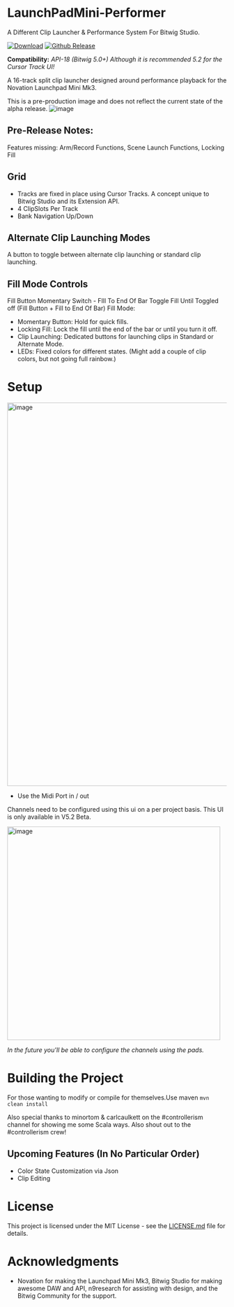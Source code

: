 # LaunchPadMini-Performer
A Different Clip Launcher &amp; Performance System For Bitwig Studio.

[![Download](https://img.shields.io/github/downloads/kirkwoodwest/LaunchPadMinimk3-Performer/total.svg)](https://github.com/unthingable/MonsterJam/releases/latest)
[![Github Release](https://img.shields.io/github/v/release/kirkwoodwest/LaunchPadMinimk3-Performer?include_prereleases)](https://img.shields.io/github/v/release/unthingable/MonsterJam?include_prereleases)

**Compatibility:** _API-18 (Bitwig 5.0+) Although it is recommended 5.2 for the Cursor Track UI!_

A 16-track split clip launcher designed around performance playback for the Novation Launchpad Mini Mk3.

This is a pre-production image and does not reflect the current state of the alpha release.
![image](https://github.com/kirkwoodwest/LaunchPadMinimk3-Performer/assets/6645471/a7bee8d2-9a2b-405f-b46a-c364693284d8)

## Pre-Release Notes:
Features missing: Arm/Record Functions, Scene Launch Functions, Locking Fill

## Grid    
- Tracks are fixed in place using Cursor Tracks. A concept unique to Bitwig Studio and its Extension API.
- 4 ClipSlots Per Track
- Bank Navigation Up/Down

## Alternate Clip Launching Modes
A button to toggle between alternate clip launching or standard clip launching.

## Fill Mode Controls
Fill Button Momentary Switch -
FIll To End Of Bar Toggle
Fill Until Toggled off (Fill Button + Fill to End Of Bar)
Fill Mode:
- Momentary Button: Hold for quick fills.
- Locking Fill: Lock the fill until the end of the bar or until you turn it off.
- Clip Launching: Dedicated buttons for launching clips in Standard or Alternate Mode.
- LEDs: Fixed colors for different states. (Might add a couple of clip colors, but not going full rainbow.)


# Setup
<img width="878" alt="image" src="https://github.com/kirkwoodwest/LaunchPadMinimk3-Performer/assets/6645471/206ca823-ccd1-4359-ac8e-cd10cf1bbe73">

- Use the Midi Port in / out

Channels need to be configured using this ui on a per project basis. This UI is only available in V5.2 Beta. 

<img width="489" alt="image" src="https://github.com/kirkwoodwest/LaunchPadMinimk3-Performer/assets/6645471/d3a9c894-261a-49f5-9956-79dbdd4e684a">

_In the future you'll be able to configure the channels using the pads._

# Building the Project
For those wanting to modify or compile for themselves.Use maven `mvn clean install`

Also special thanks to minortom & carlcaulkett on the #controllerism channel for showing me some Scala ways. Also shout out to the #controllerism crew!


## Upcoming Features (In No Particular Order)
- Color State Customization via Json
- Clip Editing

# License
This project is licensed under the MIT License - see the [LICENSE.md](LICENSE.md) file for details.

# Acknowledgments
- Novation for making the Launchpad Mini Mk3, Bitwig Studio for making awesome DAW and API, n9research for assisting with design, and the Bitwig Community for the support.